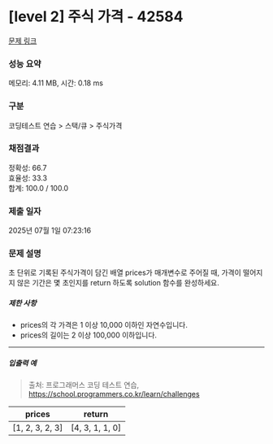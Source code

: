 # [level 2] 주식 가격 - 42584 

[문제 링크](https://school.programmers.co.kr/learn/courses/30/lessons/42584?language=cpp) 

### 성능 요약

메모리: 4.11 MB, 시간: 0.18 ms

### 구분

코딩테스트 연습 > 스택/큐 > 주식가격


### 채점결과

정확성: 66.7 <br/> 효율성: 33.3 <br/>
합계: 100.0 / 100.0

### 제출 일자

2025년 07월 1일 07:23:16

### 문제 설명

<p>초 단위로 기록된 주식가격이 담긴 배열 prices가 매개변수로 주어질 때, 가격이 떨어지지 않은 기간은 몇 초인지를 return 하도록 solution 함수를 완성하세요.</p>

<h5>제한 사항</h5>

<ul>
<li>prices의 각 가격은 1 이상 10,000 이하인 자연수입니다.</li>
<li>prices의 길이는 2 이상 100,000 이하입니다.</li>
</ul>

<hr>

<h5>입출력 예</h5>
<table class="table">
        <thead><tr>
<th>prices</th>
<th>return</th>
</tr>
</thead>
        <tbody><tr>
<td>[1, 2, 3, 2, 3]</td>
<td>[4, 3, 1, 1, 0]</td>
</tr>

> 출처: 프로그래머스 코딩 테스트 연습, https://school.programmers.co.kr/learn/challenges
